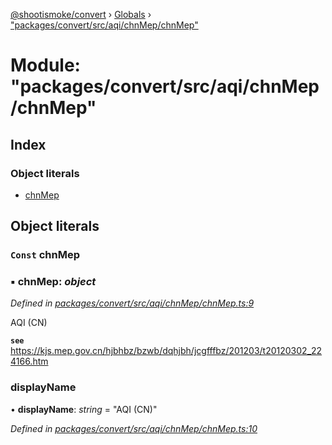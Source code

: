 [@shootismoke/convert](../README.md) › [Globals](../globals.md) › ["packages/convert/src/aqi/chnMep/chnMep"](_packages_convert_src_aqi_chnmep_chnmep_.md)

# Module: "packages/convert/src/aqi/chnMep/chnMep"

## Index

### Object literals

* [chnMep](_packages_convert_src_aqi_chnmep_chnmep_.md#const-chnmep)

## Object literals

### `Const` chnMep

### ▪ **chnMep**: *object*

*Defined in [packages/convert/src/aqi/chnMep/chnMep.ts:9](https://github.com/shootismoke/common/blob/29c80cb/packages/convert/src/aqi/chnMep/chnMep.ts#L9)*

AQI (CN)

**`see`** https://kjs.mep.gov.cn/hjbhbz/bzwb/dqhjbh/jcgfffbz/201203/t20120302_224166.htm

###  displayName

• **displayName**: *string* = "AQI (CN)"

*Defined in [packages/convert/src/aqi/chnMep/chnMep.ts:10](https://github.com/shootismoke/common/blob/29c80cb/packages/convert/src/aqi/chnMep/chnMep.ts#L10)*
